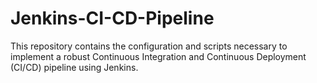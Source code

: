 # Jenkins-CI-CD-Pipeline
This repository contains the configuration and scripts necessary to implement a robust Continuous Integration and Continuous Deployment (CI/CD) pipeline using Jenkins.
